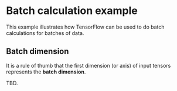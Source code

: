 # Batch calculation example

This example illustrates how TensorFlow can be used to do batch calculations
for batches of data.

## Batch dimension

It is a rule of thumb that the first dimension (or axis) of input tensors represents
the **batch dimension**.

TBD.